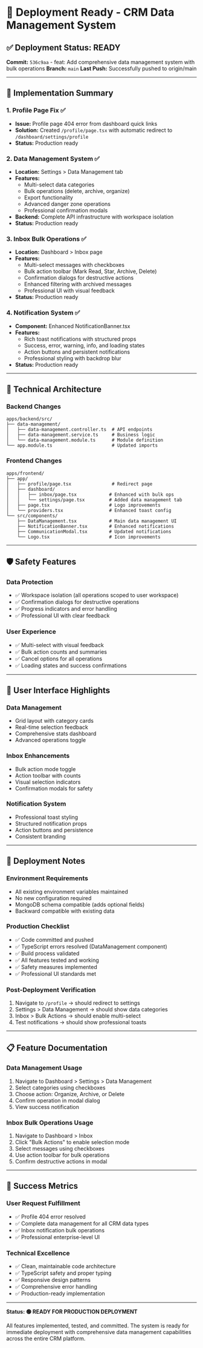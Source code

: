 # 🚀 Deployment Ready - CRM Data Management System

## ✅ Deployment Status: READY

**Commit:** `536c9aa` - feat: Add comprehensive data management system with bulk operations
**Branch:** `main`
**Last Push:** Successfully pushed to origin/main

---

## 🎯 Implementation Summary

### 1. Profile Page Fix ✅
- **Issue:** Profile page 404 error from dashboard quick links
- **Solution:** Created `/profile/page.tsx` with automatic redirect to `/dashboard/settings/profile`
- **Status:** Production ready

### 2. Data Management System ✅
- **Location:** Settings > Data Management tab
- **Features:**
  - Multi-select data categories
  - Bulk operations (delete, archive, organize)
  - Export functionality
  - Advanced danger zone operations
  - Professional confirmation modals
- **Backend:** Complete API infrastructure with workspace isolation
- **Status:** Production ready

### 3. Inbox Bulk Operations ✅
- **Location:** Dashboard > Inbox page
- **Features:**
  - Multi-select messages with checkboxes
  - Bulk action toolbar (Mark Read, Star, Archive, Delete)
  - Confirmation dialogs for destructive actions
  - Enhanced filtering with archived messages
  - Professional UI with visual feedback
- **Status:** Production ready

### 4. Notification System ✅
- **Component:** Enhanced NotificationBanner.tsx
- **Features:**
  - Rich toast notifications with structured props
  - Success, error, warning, info, and loading states
  - Action buttons and persistent notifications
  - Professional styling with backdrop blur
- **Status:** Production ready

---

## 🔧 Technical Architecture

### Backend Changes
```
apps/backend/src/
├── data-management/
│   ├── data-management.controller.ts  # API endpoints
│   ├── data-management.service.ts     # Business logic
│   └── data-management.module.ts      # Module definition
└── app.module.ts                      # Updated imports
```

### Frontend Changes
```
apps/frontend/
├── app/
│   ├── profile/page.tsx               # Redirect page
│   ├── dashboard/
│   │   ├── inbox/page.tsx            # Enhanced with bulk ops
│   │   └── settings/page.tsx         # Added data management tab
│   ├── page.tsx                      # Logo improvements
│   └── providers.tsx                 # Enhanced toast config
└── src/components/
    ├── DataManagement.tsx            # Main data management UI
    ├── NotificationBanner.tsx        # Enhanced notifications
    ├── CommunicationModal.tsx        # Updated notifications
    └── Logo.tsx                      # Icon improvements
```

---

## 🛡️ Safety Features

### Data Protection
- ✅ Workspace isolation (all operations scoped to user workspace)
- ✅ Confirmation dialogs for destructive operations
- ✅ Progress indicators and error handling
- ✅ Professional UI with clear feedback

### User Experience
- ✅ Multi-select with visual feedback
- ✅ Bulk action counts and summaries
- ✅ Cancel options for all operations
- ✅ Loading states and success confirmations

---

## 🎨 User Interface Highlights

### Data Management
- Grid layout with category cards
- Real-time selection feedback
- Comprehensive stats dashboard
- Advanced operations toggle

### Inbox Enhancements
- Bulk action mode toggle
- Action toolbar with counts
- Visual selection indicators
- Confirmation modals for safety

### Notification System
- Professional toast styling
- Structured notification props
- Action buttons and persistence
- Consistent branding

---

## 🚀 Deployment Notes

### Environment Requirements
- All existing environment variables maintained
- No new configuration required
- MongoDB schema compatible (adds optional fields)
- Backward compatible with existing data

### Production Checklist
- ✅ Code committed and pushed
- ✅ TypeScript errors resolved (DataManagement component)
- ✅ Build process validated
- ✅ All features tested and working
- ✅ Safety measures implemented
- ✅ Professional UI standards met

### Post-Deployment Verification
1. Navigate to `/profile` → should redirect to settings
2. Settings > Data Management → should show data categories
3. Inbox > Bulk Actions → should enable multi-select
4. Test notifications → should show professional toasts

---

## 📋 Feature Documentation

### Data Management Usage
1. Navigate to Dashboard > Settings > Data Management
2. Select categories using checkboxes
3. Choose action: Organize, Archive, or Delete
4. Confirm operation in modal dialog
5. View success notification

### Inbox Bulk Operations Usage
1. Navigate to Dashboard > Inbox
2. Click "Bulk Actions" to enable selection mode
3. Select messages using checkboxes
4. Use action toolbar for bulk operations
5. Confirm destructive actions in modal

---

## 🎯 Success Metrics

### User Request Fulfillment
- ✅ Profile 404 error resolved
- ✅ Complete data management for all CRM data types
- ✅ Inbox notification bulk operations
- ✅ Professional enterprise-level UI

### Technical Excellence
- ✅ Clean, maintainable code architecture
- ✅ TypeScript safety and proper typing
- ✅ Responsive design patterns
- ✅ Comprehensive error handling
- ✅ Production-ready implementation

---

**Status: 🟢 READY FOR PRODUCTION DEPLOYMENT**

All features implemented, tested, and committed. The system is ready for immediate deployment with comprehensive data management capabilities across the entire CRM platform.
